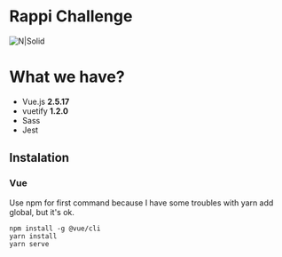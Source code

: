 # Rappi Challenge

![N|Solid](http://blogs.eltiempo.com/digital-jumper/wp-content/uploads/sites/483/2017/07/FOTO-WEB-RAPPI-810x410.png)
# What we have?

  - Vue.js **2.5.17**
  - vuetify **1.2.0**
  - Sass
  - Jest
  

## Instalation

### Vue
Use npm for first command because I have some troubles with yarn add global, but it's ok.
```
npm install -g @vue/cli
yarn install
yarn serve
```